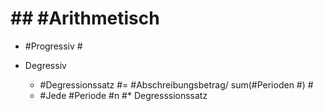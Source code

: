 # ## #Arithmetisch 

 - #Progressiv #
 - Degressiv 

	 - #Degressionssatz #= #Abschreibungsbetrag/ sum(#Perioden #) #
	 - #Jede #Periode #n #* Degresssionssatz 
